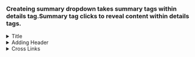 ### Createing summary dropdown takes summary tags within details tag.Summary tag clicks to reveal content within details tags.
<details>
  <summary>Title</summary>
    Content here
  </details>
  <details>
   <summary>Adding Header</summary>
  The header is full width content on top of a page.
  </details>
  <details>
   <summary>Cross Links</summary>
  Reference to commit are made using sha while issues and pull request is
  * Using # and issue or pull request number
  * GH- and issue or req number
  * Username/Repository# and issue or pull request number	

</details>
